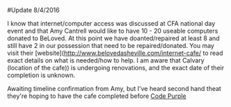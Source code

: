 #Update 8/4/2016

I know that internet/computer access was discussed at CFA national day event and that Amy Cantrell would like to have 10 - 20 useable computers donated to BeLoved. At this point we have doanted/repaired at least 8 and still have 2 in our possession that need to be repaired/donated. You may visit their [website](http://www.belovedasheville.com/internet-cafe/ to read exact details on what is needed/how to help. I am aware that Calvary (location of the cafe)) is undergoing renovations, and the exact date of their completion is unknown. 

Awaiting timeline confirmation from Amy, but I've heard second hand theat they're hoping to have the cafe completed before [Code Purple](https://wnchomeless.wordpress.com/2013/11/16/ashevilles-code-purple-what-does-it-really-mean/)
